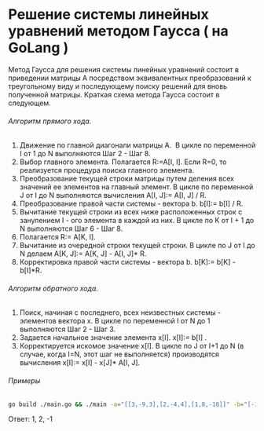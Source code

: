 # Решение системы линейных уравнений методом Гаусса ( на GoLang  )

Метод Гаусса для решения системы линейных уравнений состоит в приведении матрицы А посредством эквивалентных преобразований к треугольному виду и последующему поиску решений для вновь полученной матрицы. Краткая схема метода Гаусса состоит в следующем.

###### Алгоритм прямого хода.

1. Движение по главной диагонали матрицы  А.  В цикле по переменной I от 1 до N выполняются Шаг 2 - Шаг 8.
2. Выбор главного элемента. Полагается R:=A[I, I]. Если R=0, то реализуется процедура поиска главного элемента.
3. Преобразование текущей строки матрицы путем деления всех значений ее элементов на главный элемент. В цикле по переменной  J  от  I до N выполняются вычисления A[I, J]:= A[I, J] / R.
4. Преобразование правой части системы - вектора b. b[I]:= b[I] / R.
5. Вычитание текущей строки из всех ниже расположенных строк с занулением I - ого элемента в каждой из них. В цикле по K от I + 1 до N выполняются Шаг 6 - Шаг 8.
6. Полагается R:= A[K, I].
7. Вычитание из очередной строки текущей строки. В  цикле по J  от  I  до  N  делаем A[K, J]:= A[K, J] - A[I, J]* R.
8. Корректировка правой части системы - вектора b. b[K]:= b[K] - b[I]*R.

###### Алгоритм обратного хода.

1. Поиск, начиная с последнего, всех неизвестных системы - элементов вектора x. В цикле по переменной I от N до 1 выполняются Шаг 2 - Шаг 3.
2. Задается начальное значение элемента x[I]. x[I]:= b[I] .
3. Корректируется искомое значение x[I]. В цикле по J от I+1 до N (в случае, когда I=N, этот шаг не выполняется) производятся вычисления x[I]:=  x[I] - x[J]* A[I, J].

###### Примеры

```bash
go build ./main.go && ./main -a="[[3,-9,3],[2,-4,4],[1,8,-18]]" -b="[-18,-10,35]"
```

Ответ: 1, 2, -1